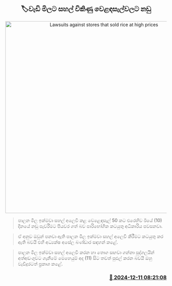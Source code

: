 <p align='center'><b><h2 align='center' title='Lawsuits against stores that sold rice at high prices'>🏷වැඩි මිලට සහල් විකිණු වෙළඳසැල්වල⁣ට නඩු</h2></b></p>
<p align='center'><img src='https://helakuru.sgp1.cdn.digitaloceanspaces.com/esana/images/lib/Consumer-Authority-archived.jpg' width='600' alt='Lawsuits against stores that sold rice at high prices'></p>

> පාලන මිල ඉක්මවා සහල් අලෙවි කළ වෙළෙඳසැල් 50 කට එරෙහිව ඊයේ (10) දිනයේ නඩු පැවරීමට පියවර ගත් බව පාරිභෝගික කටයුතු අධිකාරිය පවසනවා.

> ඒ අනුව ඔවුන් පනවා ඇති පාලන මිල ඉක්මවා සහල් අලෙවි කිරීමට කටයුතු කර ඇති බවයි එහි අධ්‍යක්ෂ අසේල බණ්ඩාර සඳහන් කළේ.

> පාලන මිල ඉක්මවා සහල් අලෙවි කරන හා තොග සඟවා ගන්නා පුද්ගලයින් අත්අඩංගුවට ගැනීමේ මෙහෙයුම් අද (11) සිට තවත් පුළුල් කරන බවයි ඔහු වැඩිදුරටත් ප්‍රකාශ කළේ. 



<h3 align='right'><a href='https://www.helakuru.lk/esana/p/105817/'>📅 2024-12-11 08:21:08</a></h3>
